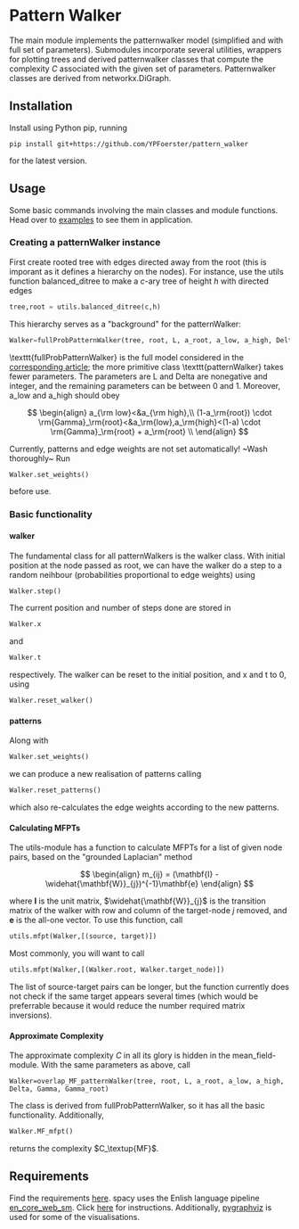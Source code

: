 <script
  src="https://cdn.mathjax.org/mathjax/latest/MathJax.js?config=TeX-AMS-MML_HTMLorMML"
  type="text/javascript">
</script>

# Pattern Walker

The main module implements the patternwalker model (simplified and with full set of parameters). Submodules incorporate several utilities, wrappers for plotting
trees and derived patternwalker classes that compute the complexity $C$ associated with the given set of parameters. Patternwalker classes are derived from networkx.DiGraph.

## Installation

Install using Python pip, running
```
pip install git+https://github.com/YPFoerster/pattern_walker
```
for the latest version.

## Usage

Some basic commands involving the main classes and module functions. Head over to [examples](pattern_walker/examples/) to see them in application.

### Creating a patternWalker instance

First create rooted tree with edges directed away from the root (this is imporant as it defines a hierarchy on the nodes). For instance, use the utils function balanced_ditree to make a $c$-ary tree of height $h$ with directed edges
```python
tree,root = utils.balanced_ditree(c,h)
```
This hierarchy serves as a "background" for the patternWalker:
```python
Walker=fullProbPatternWalker(tree, root, L, a_root, a_low, a_high, Delta, Gamma, Gamma_root)
```
\texttt{fullProbPatternWalker} is the full model considered in the [corresponding article](http://dx.doi.org/10.1088/2632-072X/ac8e48); the more primitive class \texttt{patternWalker} takes fewer parameters.
The parameters are L and Delta are nonegative and integer, and the remaining parameters can be between $0$ and $1$. Moreover, a_low and a_high should obey

$$
\begin{align}
a_{\rm low}<&a_{\rm high},\\
(1-a_\rm{root}) \cdot \rm{Gamma}_\rm{root}<&a_\rm{low},a_\rm{high}<(1-a) \cdot \rm{Gamma}_\rm{root} + a_\rm{root} \\
\end{align}
$$

Currently, patterns and edge weights are not set automatically! ~Wash thoroughly~ Run
```python
Walker.set_weights()
```
before use.

### Basic functionality

#### walker

The fundamental class for all patternWalkers is the walker class. With initial position at the node passed as root, we can have the walker do a step to a random neihbour (probabilities proportional to edge weights) using
```python
Walker.step()
```
The current position and number of steps done are stored in
```python
Walker.x
```
and
```python
Walker.t
```
respectively. The walker can be reset to the initial position, and x and t to 0, using
```python
Walker.reset_walker()
```

#### patterns

Along with
```python
Walker.set_weights()
```
we can produce a new realisation of patterns calling
```python
Walker.reset_patterns()
```
which also re-calculates the edge weights according to the new patterns.

#### Calculating MFPTs

The utils-module has a function to calculate MFPTs for a list of given node pairs, based on the "grounded Laplacian" method

$$
\begin{align}
m_{ij} = (\mathbf{I} - \widehat{\mathbf{W}}_{j})^{-1}\mathbf{e}
\end{align}
$$

where $\mathbf{I}$ is the unit matrix, $\widehat{\mathbf{W}}_{j}$ is the transition matrix of the walker with row and column of the target-node $j$ removed, and $\mathbf{e}$ is the all-one vector.
To use this function, call
```python
utils.mfpt(Walker,[(source, target)])
```
Most commonly, you will want to call
```python
utils.mfpt(Walker,[(Walker.root, Walker.target_node)])
```
The list of source-target pairs can be longer, but the function currently does not check if the same target appears several times (which would be preferrable because it would reduce the number required matrix inversions).

#### Approximate Complexity

The approximate complexity $C$ in all its glory is hidden in the mean_field-module. With the same parameters as above, call
```
Walker=overlap_MF_patternWalker(tree, root, L, a_root, a_low, a_high, Delta, Gamma, Gamma_root)
```
The class is derived from fullProbPatternWalker, so it has all the basic functionality. Additionally,
```python
Walker.MF_mfpt()
```
returns the complexity $C_\textup{MF}$.

## Requirements

Find the requirements [here](requirements.txt).
spacy uses the Enlish language pipeline
[en_core_web_sm](https://spacy.io/models/en#en_core_web_sm). Click
[here](https://spacy.io/api/cli#download) for instructions.
Additionally, [pygraphviz](https://pygraphviz.github.io) is used for some of
the visualisations.
